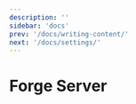 ```yaml
---
description: ''
sidebar: 'docs'
prev: '/docs/writing-content/'
next: '/docs/settings/'
---
```


# Forge Server